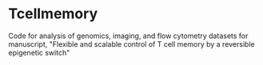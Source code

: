 # Tcellmemory
Code for analysis of genomics, imaging, and flow cytometry datasets for manuscript, "Flexible and scalable control of T cell memory by a reversible epigenetic switch"
